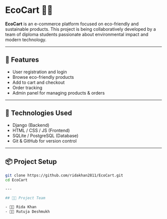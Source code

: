 # EcoCart 🛒🌱

**EcoCart** is an e-commerce platform focused on eco-friendly and sustainable products. This project is being collaboratively developed by a team of diploma students passionate about environmental impact and modern technology.

---

## 🔧 Features

- User registration and login
- Browse eco-friendly products
- Add to cart and checkout
- Order tracking
- Admin panel for managing products & orders

---

## 🚀 Technologies Used

- Django  (Backend)
- HTML / CSS / JS (Frontend)
- SQLite / PostgreSQL (Database)
- Git & GitHub for version control

---

## 📦 Project Setup

```bash
git clone https://github.com/ridakhan2811/EcoCart.git
cd EcoCart

---

## 👩‍💻 Project Team

- 👩‍🎓 Rida Khan  
- 👩‍🎓 Rutuja Deshmukh

